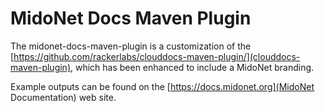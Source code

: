 # MidoNet Docs Maven Plugin

The midonet-docs-maven-plugin is a customization of the
[https://github.com/rackerlabs/clouddocs-maven-plugin/](clouddocs-maven-plugin),
which has been enhanced to include a MidoNet branding.

Example outputs can be found on the [https://docs.midonet.org](MidoNet
Documentation) web site.
